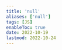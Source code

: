 ```yaml
---
title: 'null'
aliases: ['null']
tags: [JS]
enableToc: true
date: 2022-10-19
lastmod: 2022-10-24
---
```

